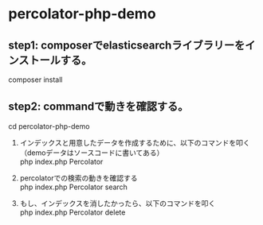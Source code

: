 # percolator-php-demo
## step1: composerでelasticsearchライブラリーをインストールする。
composer install
## step2: commandで動きを確認する。
cd percolator-php-demo
1. インデックスと用意したデータを作成するために、以下のコマンドを叩く（demoデータはソースコードに書いてある）<br>
php index.php Percolator

2. percolatorでの検索の動きを確認する <br>
php index.php Percolator search

3. もし、インデックスを消したかったら、以下のコマンドを叩く<br>
php index.php Percolator delete


